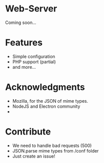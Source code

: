 # Web-Server

Coming soon...
# Features
- Simple configuration
- PHP support (partial)
- and more...
# Acknowledgments
- Mozilla, for the JSON of mime types.
- NodeJS and Electron community
- 
# Contribute
- We need to handle bad requests (500)
- JSON.parse mime types from /conf folder
- Just create an issue!

